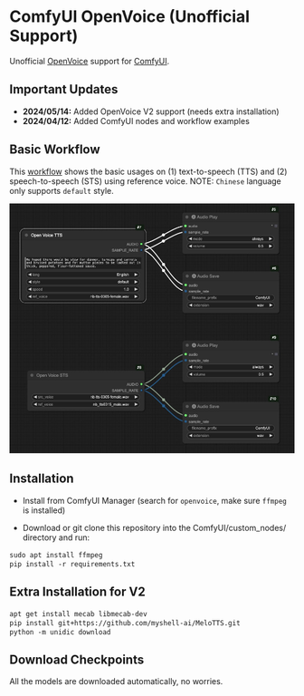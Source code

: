 # ComfyUI OpenVoice (Unofficial Support)

Unofficial [OpenVoice](https://github.com/myshell-ai/OpenVoice) support for [ComfyUI](https://github.com/comfyanonymous/ComfyUI).

## Important Updates
- **2024/05/14:** Added OpenVoice V2 support (needs extra installation)
- **2024/04/12:** Added ComfyUI nodes and workflow examples

## Basic Workflow
This [workflow](examples/workflow.json) shows the basic usages on (1) text-to-speech (TTS) and (2) speech-to-speech (STS) using reference voice. NOTE: `Chinese` language only supports `default` style.

 ![](examples/workflow.jpg)

## Installation
- Install from ComfyUI Manager (search for `openvoice`, make sure `ffmpeg` is installed)

- Download or git clone this repository into the ComfyUI/custom_nodes/ directory and run:
```
sudo apt install ffmpeg
pip install -r requirements.txt
```

## Extra Installation for V2
```
apt get install mecab libmecab-dev
pip install git+https://github.com/myshell-ai/MeloTTS.git
python -m unidic download
```

## Download Checkpoints
All the models are downloaded automatically, no worries.